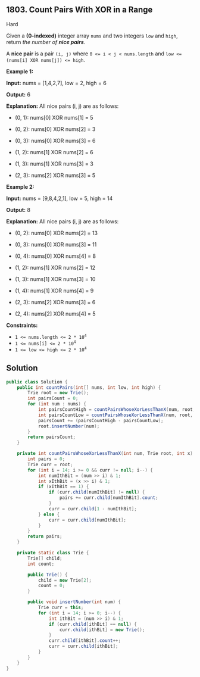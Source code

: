 ## 1803\. Count Pairs With XOR in a Range

Hard

Given a **(0-indexed)** integer array `nums` and two integers `low` and `high`, return _the number of **nice pairs**_.

A **nice pair** is a pair `(i, j)` where `0 <= i < j < nums.length` and `low <= (nums[i] XOR nums[j]) <= high`.

**Example 1:**

**Input:** nums = [1,4,2,7], low = 2, high = 6

**Output:** 6

**Explanation:** All nice pairs (i, j) are as follows:

- (0, 1): nums[0] XOR nums[1] = 5 

- (0, 2): nums[0] XOR nums[2] = 3 

- (0, 3): nums[0] XOR nums[3] = 6 

- (1, 2): nums[1] XOR nums[2] = 6 

- (1, 3): nums[1] XOR nums[3] = 3 

- (2, 3): nums[2] XOR nums[3] = 5

**Example 2:**

**Input:** nums = [9,8,4,2,1], low = 5, high = 14

**Output:** 8

**Explanation:** All nice pairs (i, j) are as follows: 

- (0, 2): nums[0] XOR nums[2] = 13 

- (0, 3): nums[0] XOR nums[3] = 11 

- (0, 4): nums[0] XOR nums[4] = 8 

- (1, 2): nums[1] XOR nums[2] = 12 

- (1, 3): nums[1] XOR nums[3] = 10 

- (1, 4): nums[1] XOR nums[4] = 9 

- (2, 3): nums[2] XOR nums[3] = 6 

- (2, 4): nums[2] XOR nums[4] = 5

**Constraints:**

*   <code>1 <= nums.length <= 2 * 10<sup>4</sup></code>
*   <code>1 <= nums[i] <= 2 * 10<sup>4</sup></code>
*   <code>1 <= low <= high <= 2 * 10<sup>4</sup></code>

## Solution

```java
public class Solution {
    public int countPairs(int[] nums, int low, int high) {
        Trie root = new Trie();
        int pairsCount = 0;
        for (int num : nums) {
            int pairsCountHigh = countPairsWhoseXorLessThanX(num, root, high + 1);
            int pairsCountLow = countPairsWhoseXorLessThanX(num, root, low);
            pairsCount += (pairsCountHigh - pairsCountLow);
            root.insertNumber(num);
        }
        return pairsCount;
    }

    private int countPairsWhoseXorLessThanX(int num, Trie root, int x) {
        int pairs = 0;
        Trie curr = root;
        for (int i = 14; i >= 0 && curr != null; i--) {
            int numIthBit = (num >> i) & 1;
            int xIthBit = (x >> i) & 1;
            if (xIthBit == 1) {
                if (curr.child[numIthBit] != null) {
                    pairs += curr.child[numIthBit].count;
                }
                curr = curr.child[1 - numIthBit];
            } else {
                curr = curr.child[numIthBit];
            }
        }
        return pairs;
    }

    private static class Trie {
        Trie[] child;
        int count;

        public Trie() {
            child = new Trie[2];
            count = 0;
        }

        public void insertNumber(int num) {
            Trie curr = this;
            for (int i = 14; i >= 0; i--) {
                int ithBit = (num >> i) & 1;
                if (curr.child[ithBit] == null) {
                    curr.child[ithBit] = new Trie();
                }
                curr.child[ithBit].count++;
                curr = curr.child[ithBit];
            }
        }
    }
}
```